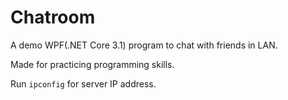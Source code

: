 # Chatroom

A demo WPF(.NET Core 3.1) program to chat with friends in LAN.

Made for practicing programming skills.

Run `ipconfig` for server IP address.